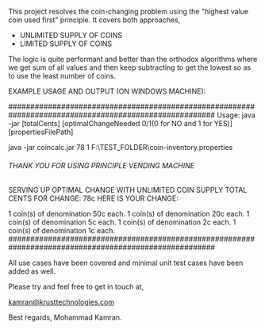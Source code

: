 This project resolves the coin-changing problem using the "highest value coin used first" principle. It covers both approaches,

- UNLIMITED SUPPLY OF COINS
- LIMITED SUPPLY OF COINS

The logic is quite performant and better than the orthodox algorithms where we get sum of all values and then keep 
subtracting to get the lowest so as to use the least number of coins.

EXAMPLE USAGE AND OUTPUT (ON WINDOWS MACHINE):

#######################################################################################################
Usage: java -jar [totalCents] [optimalChangeNeeded 0/1(0 for NO and 1 for YES)] [propertiesFilePath]

java -jar coincalc.jar 78 1 F:\\TEST_FOLDER\\coin-inventory.properties
###### THANK YOU FOR USING PRINCIPLE VENDING MACHINE ######
SERVING UP OPTIMAL CHANGE WITH UNLIMITED COIN SUPPLY
TOTAL CENTS FOR CHANGE: 78c
HERE IS YOUR CHANGE:

1 coin(s) of denomination 50c each.
1 coin(s) of denomination 20c each.
1 coin(s) of denomination 5c each.
1 coin(s) of denomination 2c each.
1 coin(s) of denomination 1c each.
#######################################################################################################

All use cases have been covered and minimal unit test cases have been added as well.

Please try and feel free to get in touch at,

kamran@krusttechnologies.com

Best regards,
Mohammad Kamran.

